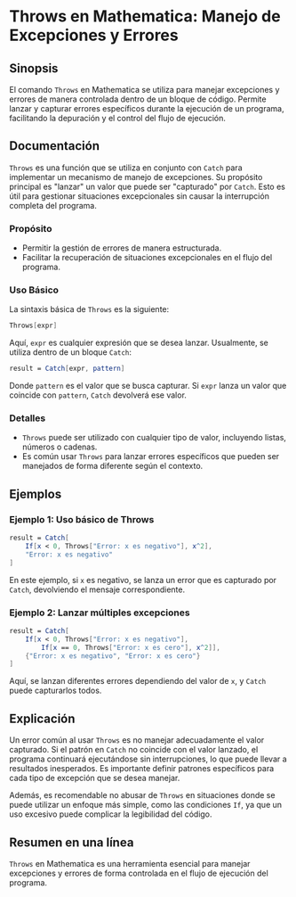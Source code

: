 <!--
Meta Description: # Throws en Mathematica: Manejo de Excepciones y Errores ## Sinopsis El comando `Throws` en Mathematica se utiliza para manejar excepciones y errores ...
Meta Keywords: throws, que, catch, valor, error
-->

# Throws en Mathematica: Manejo de Excepciones y Errores

## Sinopsis
El comando `Throws` en Mathematica se utiliza para manejar excepciones y errores de manera controlada dentro de un bloque de código. Permite lanzar y capturar errores específicos durante la ejecución de un programa, facilitando la depuración y el control del flujo de ejecución.

## Documentación
`Throws` es una función que se utiliza en conjunto con `Catch` para implementar un mecanismo de manejo de excepciones. Su propósito principal es "lanzar" un valor que puede ser "capturado" por `Catch`. Esto es útil para gestionar situaciones excepcionales sin causar la interrupción completa del programa.

### Propósito
- Permitir la gestión de errores de manera estructurada.
- Facilitar la recuperación de situaciones excepcionales en el flujo del programa.
  
### Uso Básico
La sintaxis básica de `Throws` es la siguiente:

```mathematica
Throws[expr]
```

Aquí, `expr` es cualquier expresión que se desea lanzar. Usualmente, se utiliza dentro de un bloque `Catch`:

```mathematica
result = Catch[expr, pattern]
```

Donde `pattern` es el valor que se busca capturar. Si `expr` lanza un valor que coincide con `pattern`, `Catch` devolverá ese valor.

### Detalles
- `Throws` puede ser utilizado con cualquier tipo de valor, incluyendo listas, números o cadenas.
- Es común usar `Throws` para lanzar errores específicos que pueden ser manejados de forma diferente según el contexto.

## Ejemplos
### Ejemplo 1: Uso básico de Throws
```mathematica
result = Catch[
    If[x < 0, Throws["Error: x es negativo"], x^2],
    "Error: x es negativo"
]
```
En este ejemplo, si `x` es negativo, se lanza un error que es capturado por `Catch`, devolviendo el mensaje correspondiente.

### Ejemplo 2: Lanzar múltiples excepciones
```mathematica
result = Catch[
    If[x < 0, Throws["Error: x es negativo"], 
        If[x == 0, Throws["Error: x es cero"], x^2]],
    {"Error: x es negativo", "Error: x es cero"}
]
```
Aquí, se lanzan diferentes errores dependiendo del valor de `x`, y `Catch` puede capturarlos todos.

## Explicación
Un error común al usar `Throws` es no manejar adecuadamente el valor capturado. Si el patrón en `Catch` no coincide con el valor lanzado, el programa continuará ejecutándose sin interrupciones, lo que puede llevar a resultados inesperados. Es importante definir patrones específicos para cada tipo de excepción que se desea manejar.

Además, es recomendable no abusar de `Throws` en situaciones donde se puede utilizar un enfoque más simple, como las condiciones `If`, ya que un uso excesivo puede complicar la legibilidad del código.

## Resumen en una línea
`Throws` en Mathematica es una herramienta esencial para manejar excepciones y errores de forma controlada en el flujo de ejecución del programa.